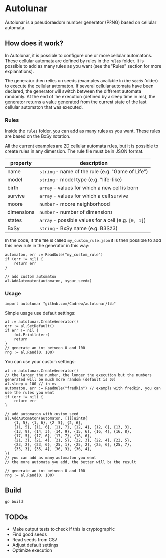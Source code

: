 # Autolunar

Autolunar is a pseudorandom number generator (PRNG) based on cellular automata.

## How does it work?

In Autolunar, it is possible to configure one or more cellular automatons.
These cellular automata are defined by rules in the `rules` folder. It is possible to add as many rules as you want (see the "Rules" section for more explanations).

The generator then relies on seeds (examples available in the `seeds` folder) to execute the cellular automaton.
If several cellular automata have been declared, the generator will switch between the different automata randomly. At the end of the execution (defined by a sleep time in ms), the generator returns a value generated from the current state of the last cellular automaton that was executed.

### Rules

Inside the `rules` folder, you can add as many rules as you want.
These rules are based on the BxSy notation. 

All the current examples are 2D cellular automata rules, but it is possible to create rules in any dimension.
The rule file must be in JSON format.

| property   | description                                          |
|------------|------------------------------------------------------|
| name       | `string` - name of the rule (e.g. "Game of Life")    |
| model      | `string` - model type (e.g. "life-like)              |
| birth      | `array` - values for which a new cell is born        |
| survive    | `array` - values for which a cell survive            |
| moore      | `number` - moore neighborhood                        |
| dimensions | `number` - number of dimensions                      |
| states     | `array` - possible values for a cell (e.g. `[0, 1]`) |
| BxSy       | `string` - BxSy name (e.g. B3S23)                    |

In the code, if the file is called `my_custom_rule.json` it is then possible to add this new rule in the generator in this way:
```golang
automaton, err := ReadRule("my_custom_rule")
if (err != nil) {
    return err
}

// add custom automaton
al.AddAutomaton(automaton, <your_seed>)
```

### Usage

```golang
import autolunar "github.com/Cadrew/autolunar/lib"
```

Simple usage use default settings:

```golang
al := autolunar.CreateGenerator()
err := al.SetDefault()
if err != nil {
    fmt.Println(err)
    return
}
// generate an int between 0 and 100
rng := al.Rand(0, 100)
```

You can use your custom settings:

```golang
al := autolunar.CreateGenerator()
// the larger the number, the longer the execution but the numbers generated will be much more random (default is 10)
al.sleep = 100 // in ms
automaton, err := ReadRule("fredkin") // example with fredkin, you can use the rules you want
if (err != nil) {
    return err
}

// add automaton with custom seed
al.AddAutomaton(automaton, [][]uint8{
    {1, 5}, {1, 6}, {2, 5}, {2, 6},
    {11, 5}, {11, 6}, {11, 7}, {12, 4}, {12, 8}, {13, 3},
    {13, 9}, {14, 3}, {14, 9}, {15, 6}, {16, 4}, {16, 8},
    {17, 5}, {17, 6}, {17, 7}, {18, 6},
    {21, 3}, {21, 4}, {21, 5}, {22, 3}, {22, 4}, {22, 5},
    {23, 2}, {23, 6}, {25, 1}, {25, 2}, {25, 6}, {25, 7},
    {35, 3}, {35, 4}, {36, 3}, {36, 4},
})
// you can add as many automaton you want
// the more automata you add, the better will be the result

// generate an int between 0 and 100
rng := al.Rand(0, 100)
```

## Build

```
go build
```

## TODOs

- Make output tests to check if this is cryptographic
- Find good seeds
- Read seeds from CSV
- Adjust default settings
- Optimize execution
